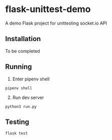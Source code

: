 # flask-unittest-demo
A demo Flask project for unittesting socket.io API

## Installation
To be completed

## Running
1. Enter pipenv shell
```
pipenv shell
```
2. Run dev server
```
python3 run.py
```

## Testing
```
flask test
```
